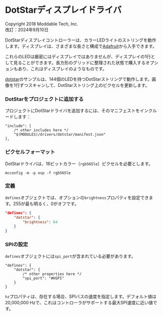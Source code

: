 # DotStarディスプレイドライバ
Copyright 2018 Moddable Tech, Inc.<BR>
改訂：2024年9月10日

DotStarディスプレイコントローラーは、カラーLEDライトのストリングを動作します。ディスプレイは、さまざまな長さと構成で[Adafruit](https://learn.adafruit.com/adafruit-dotstar-leds/overview)から入手できます。

これらのLEDは厳密にはディスプレイではありませんが、ディスプレイの1行として見ることができます。長方形のグリッドに整理された状態で購入するオプションもあり、これはディスプレイのようなものです。

[dotstar](../../../examples/drivers/dotstar)のサンプルは、144個のLEDを持つDotStarストリングで動作します。画像を1行ずつスキャンして、DotStarストリング上のピクセルを更新します。

### DotStarをプロジェクトに追加する
プロジェクトにDotStarドライバを追加するには、そのマニフェストをインクルードします：

```jsonc
"include": [
	/* other includes here */
	"$(MODULES)/drivers/dotstar/manifest.json"
],
```

### ピクセルフォーマット
DotStarドライバは、16ビットカラー（`rgb565le`）ピクセルを必要とします。

	mcconfig -m -p esp -f rgb565le

### 定義
`defines`オブジェクトでは、オプションの`brightness`プロパティを設定できます。255が最も明るく、0がオフです。

```json
"defines": {
	"dotstar": {
		"brightness": 64
	}
}
```

### SPIの設定
`defines`オブジェクトには`spi_port`が含まれている必要があります。

```jsonc
"defines": {
	"dotstar": {
		/* other properties here */
		"spi_port": "#HSPI"
	}
}
```

`hz`プロパティは、存在する場合、SPIバスの速度を指定します。デフォルト値は20,000,000 Hzで、これはコントローラがサポートする最大SPI速度に近い値です。
